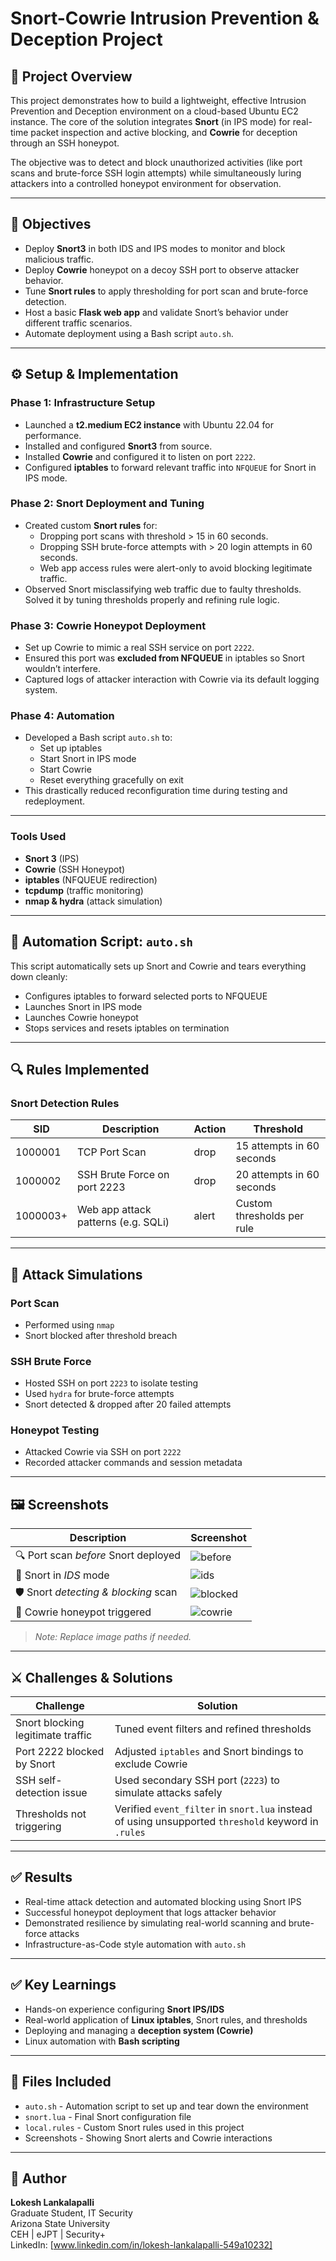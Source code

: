 
# Snort-Cowrie Intrusion Prevention & Deception Project

## 📌 Project Overview

This project demonstrates how to build a lightweight, effective Intrusion Prevention and Deception environment on a cloud-based Ubuntu EC2 instance. The core of the solution integrates **Snort** (in IPS mode) for real-time packet inspection and active blocking, and **Cowrie** for deception through an SSH honeypot.

The objective was to detect and block unauthorized activities (like port scans and brute-force SSH login attempts) while simultaneously luring attackers into a controlled honeypot environment for observation.

---

## 🎯 Objectives

- Deploy **Snort3** in both IDS and IPS modes to monitor and block malicious traffic.
- Deploy **Cowrie** honeypot on a decoy SSH port to observe attacker behavior.
- Tune **Snort rules** to apply thresholding for port scan and brute-force detection.
- Host a basic **Flask web app** and validate Snort’s behavior under different traffic scenarios.
- Automate deployment using a Bash script `auto.sh`.

---

## ⚙️ Setup & Implementation

### Phase 1: Infrastructure Setup

- Launched a **t2.medium EC2 instance** with Ubuntu 22.04 for performance.
- Installed and configured **Snort3** from source.
- Installed **Cowrie** and configured it to listen on port `2222`.
- Configured **iptables** to forward relevant traffic into `NFQUEUE` for Snort in IPS mode.

### Phase 2: Snort Deployment and Tuning

- Created custom **Snort rules** for:
  - Dropping port scans with threshold > 15 in 60 seconds.
  - Dropping SSH brute-force attempts with > 20 login attempts in 60 seconds.
  - Web app access rules were alert-only to avoid blocking legitimate traffic.
- Observed Snort misclassifying web traffic due to faulty thresholds. Solved it by tuning thresholds properly and refining rule logic.

### Phase 3: Cowrie Honeypot Deployment

- Set up Cowrie to mimic a real SSH service on port `2222`.
- Ensured this port was **excluded from NFQUEUE** in iptables so Snort wouldn’t interfere.
- Captured logs of attacker interaction with Cowrie via its default logging system.

### Phase 4: Automation

- Developed a Bash script `auto.sh` to:
  - Set up iptables
  - Start Snort in IPS mode
  - Start Cowrie
  - Reset everything gracefully on exit
- This drastically reduced reconfiguration time during testing and redeployment.

---

### Tools Used

- **Snort 3** (IPS)
- **Cowrie** (SSH Honeypot)
- **iptables** (NFQUEUE redirection)
- **tcpdump** (traffic monitoring)
- **nmap & hydra** (attack simulation)

---

## 🤖 Automation Script: `auto.sh`

This script automatically sets up Snort and Cowrie and tears everything down cleanly:

- Configures iptables to forward selected ports to NFQUEUE
- Launches Snort in IPS mode
- Launches Cowrie honeypot
- Stops services and resets iptables on termination

---

## 🔍 Rules Implemented

### Snort Detection Rules

| SID        | Description                         | Action | Threshold                  |
|------------|-------------------------------------|--------|----------------------------|
| 1000001    | TCP Port Scan                       | drop   | 15 attempts in 60 seconds  |
| 1000002    | SSH Brute Force on port 2223        | drop   | 20 attempts in 60 seconds  |
| 1000003+   | Web app attack patterns (e.g. SQLi) | alert  | Custom thresholds per rule |

---

## 🧪 Attack Simulations

### Port Scan
- Performed using `nmap`
- Snort blocked after threshold breach

### SSH Brute Force
- Hosted SSH on port `2223` to isolate testing
- Used `hydra` for brute-force attempts
- Snort detected & dropped after 20 failed attempts

### Honeypot Testing
- Attacked Cowrie via SSH on port `2222`
- Recorded attacker commands and session metadata

---

## 🖼️ Screenshots

| Description                          | Screenshot |
|--------------------------------------|------------|
| 🔍 Port scan *before* Snort deployed | ![before](screenshots/port-scan-before.png) |
| 🧠 Snort in *IDS* mode                | ![ids](screenshots/snort-ids.png) |
| 🛡️ Snort *detecting & blocking* scan | ![blocked](screenshots/port-scan-blocked.png) |
| 🎯 Cowrie honeypot triggered         | ![cowrie](screenshots/honeypot-activity.png) |

> _Note: Replace image paths if needed._

---

## ⚔️ Challenges & Solutions

| Challenge | Solution |
|----------|----------|
| Snort blocking legitimate traffic | Tuned event filters and refined thresholds |
| Port 2222 blocked by Snort        | Adjusted `iptables` and Snort bindings to exclude Cowrie |
| SSH self-detection issue          | Used secondary SSH port (`2223`) to simulate attacks safely |
| Thresholds not triggering         | Verified `event_filter` in `snort.lua` instead of using unsupported `threshold` keyword in `.rules` |

---

## ✅ Results

- Real-time attack detection and automated blocking using Snort IPS
- Successful honeypot deployment that logs attacker behavior
- Demonstrated resilience by simulating real-world scanning and brute-force attacks
- Infrastructure-as-Code style automation with `auto.sh`

---

## ✅ Key Learnings

- Hands-on experience configuring **Snort IPS/IDS**
- Real-world application of **Linux iptables**, Snort rules, and thresholds
- Deploying and managing a **deception system (Cowrie)**
- Linux automation with **Bash scripting**

---

## 📂 Files Included

- `auto.sh` - Automation script to set up and tear down the environment
- `snort.lua` - Final Snort configuration file
- `local.rules` - Custom Snort rules used in this project
- Screenshots - Showing Snort alerts and Cowrie interactions

---

## 👤 Author

**Lokesh Lankalapalli**  
Graduate Student, IT Security  
Arizona State University  
CEH | eJPT | Security+    
LinkedIn: [www.linkedin.com/in/lokesh-lankalapalli-549a10232]
